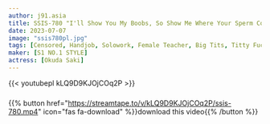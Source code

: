 ```yaml
---
author: j91.asia
title: SSIS-780 "I'll Show You My Boobs, So Show Me Where Your Sperm Comes Out (Heart)" A Slutty Teacher Who Makes My Womb Twitch To A Younger Innocent Boy Wants To Ejaculate Me Every Day! Saki Okuda
date: 2023-07-07
image: "ssis780pl.jpg"
tags: [Censored, Handjob, Solowork, Female Teacher, Big Tits, Titty Fuck, Slut, Risky Mosaic]
maker: [S1 NO.1 STYLE]
actress: [Okuda Saki]
---
```



{{< youtubepl kLQ9D9KJOjCOq2P >}}
###

{{% button href="https://streamtape.to/v/kLQ9D9KJOjCOq2P/ssis-780.mp4" icon="fas fa-download" %}}download this video{{% /button %}}

